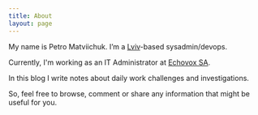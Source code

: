 ```yaml
---
title: About
layout: page
---
```


My name is Petro Matviichuk. I’m a [Lviv](https://www.lonelyplanet.com/ukraine/western-ukraine/lviv)-based sysadmin/devops.

Currently, I'm working as an IT Administrator at [Echovox SA](http://www.echovox.com).

In this blog I write notes about daily work challenges and investigations.

So, feel free to browse, comment or share any information that might be useful for you.

